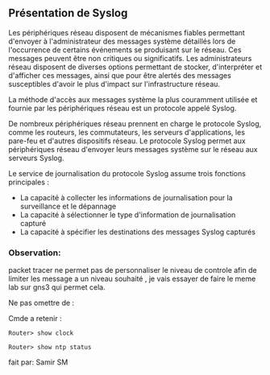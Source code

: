 ## Présentation de Syslog

Les périphériques réseau disposent de mécanismes fiables permettant d'envoyer à l'administrateur des messages système détaillés lors de l'occurrence de certains événements se produisant sur le réseau. Ces messages peuvent être non critiques ou significatifs. Les administrateurs réseau disposent de diverses options permettant de stocker, d'interpréter et d'afficher ces messages, ainsi que pour être alertés des messages susceptibles d'avoir le plus d'impact sur l'infrastructure réseau.

La méthode d'accès aux messages système la plus couramment utilisée et fournie par les périphériques réseau est un protocole appelé Syslog.

De nombreux périphériques réseau prennent en charge le protocole Syslog, comme les routeurs, les commutateurs, les serveurs d'applications, les pare-feu et d'autres dispositifs réseau. Le protocole Syslog permet aux périphériques réseau d'envoyer leurs messages système sur le réseau aux serveurs Syslog.

Le service de journalisation du protocole Syslog assume trois fonctions principales :

- La capacité à collecter les informations de journalisation pour la surveillance et le dépannage
- La capacité à sélectionner le type d'information de journalisation capturé 
- La capacité à spécifier les destinations des messages Syslog capturés

### Observation: 
packet tracer ne permet pas de personnaliser le niveau de controle afin de limiter les message a un niveau souhaité , je vais essayer de faire le meme lab sur gns3 qui permet cela.

Ne pas omettre de :


Cmde a retenir : 

```
Router> show clock
```

```
Router> show ntp status
```
fait par: Samir SM
